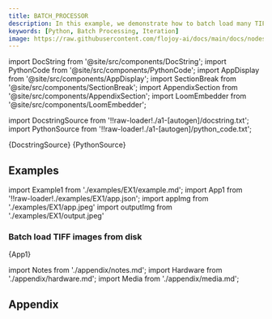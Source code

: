 ```yaml
---
title: BATCH_PROCESSOR
description: In this example, we demonstrate how to batch load many TIF images from within a directory, and process them each sequentially. The example processing here is to pass the loaded grayscale images as DataContainers to visualize with the IMAGE node.
keywords: [Python, Batch Processing, Iteration]
image: https://raw.githubusercontent.com/flojoy-ai/docs/main/docs/nodes/LOADERS/LOCAL_FILE_SYSTEM/BATCH_PROCESSOR/examples/EX1/app.jpeg
---
```


[//]: # 'Custom component imports'

import DocString from '@site/src/components/DocString';
import PythonCode from '@site/src/components/PythonCode';
import AppDisplay from '@site/src/components/AppDisplay';
import SectionBreak from '@site/src/components/SectionBreak';
import AppendixSection from '@site/src/components/AppendixSection';
import LoomEmbedder from '@site/src/components/LoomEmbedder';

[//]: # 'Docstring'

import DocstringSource from '!!raw-loader!./a1-[autogen]/docstring.txt';
import PythonSource from '!!raw-loader!./a1-[autogen]/python_code.txt';

<DocString>{DocstringSource}</DocString>
<PythonCode GLink='LOADERS/LOCAL_FILE_SYSTEM/BATCH_PROCESSOR/BATCH_PROCESSOR.py'>{PythonSource}</PythonCode>

<SectionBreak />

[//]: # 'Examples'

## Examples

import Example1 from './examples/EX1/example.md';
import App1 from '!!raw-loader!./examples/EX1/app.json';
import appImg from './examples/EX1/app.jpeg'
import outputImg from './examples/EX1/output.jpeg'

### Batch load TIFF images from disk

<AppDisplay 
    nodeLabel='BATCH_PROCESSOR'
    appImg={appImg}
    outputImg={outputImg}
    >
    {App1}
</AppDisplay>

<Example1 />

<SectionBreak />

[//]: # 'Appendix'

import Notes from './appendix/notes.md';
import Hardware from './appendix/hardware.md';
import Media from './appendix/media.md';

## Appendix

<AppendixSection index={0} folderPath='nodes/LOADERS/LOCAL_FILE_SYSTEM/BATCH_PROCESSOR/appendix/'><Notes/></AppendixSection>

<AppendixSection index={1} folderPath='nodes/LOADERS/LOCAL_FILE_SYSTEM/BATCH_PROCESSOR/appendix/'><Hardware/></AppendixSection>

<AppendixSection index={2} folderPath='nodes/LOADERS/LOCAL_FILE_SYSTEM/BATCH_PROCESSOR/appendix/'><Media/></AppendixSection>
